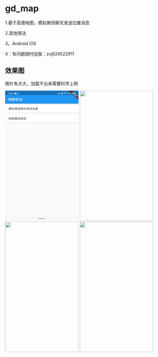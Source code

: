 # gd_map

1.基于高德地图，模拟微信聊天发送位置消息

2.其他用法

3。Android iOS

4：有问题随时加我：zxj824522911

## 效果图
图片有点大，加载不出来需要科学上网

<div>
   <img src="https://github.com/zhou-Flutter/gd_map/blob/master/assets/demo/demo04.jpg?raw=true" width="240px" height="426px"/>
   <img src="https://github.com/zhou-Flutter/gd_map/blob/master/assets/demo/demo01.gif?raw=true" width="240px" height="426px"/>
   <img src="https://github.com/zhou-Flutter/gd_map/blob/master/assets/demo/demo02.gif?raw=true" width="240px" height="426px"/>
   <img src="https://github.com/zhou-Flutter/gd_map/blob/master/assets/demo/demo03.gif?raw=true" width="240px" height="426px"/>
   
   
     
        
    
</div>

